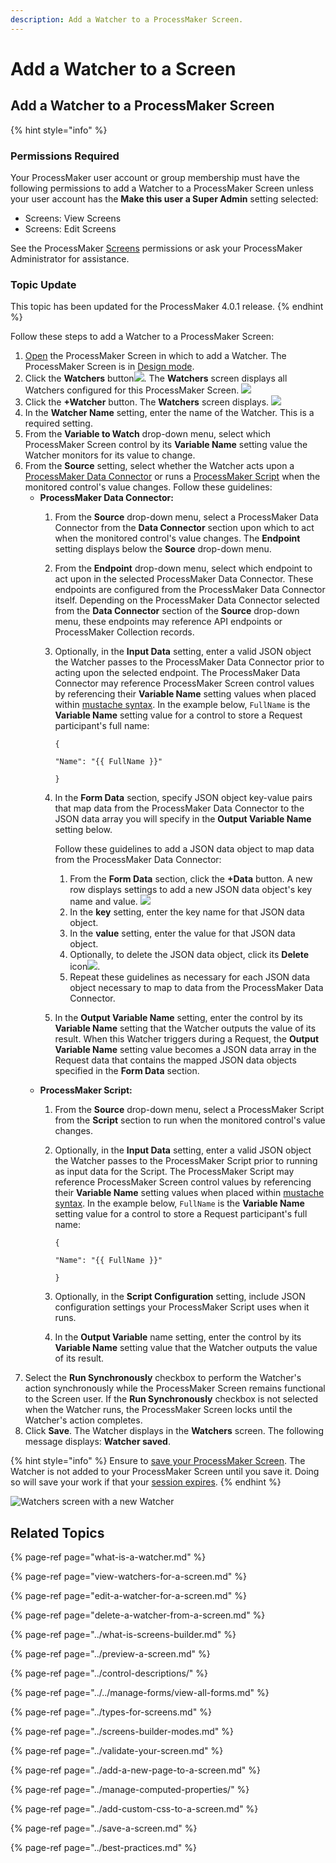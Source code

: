 ```yaml
---
description: Add a Watcher to a ProcessMaker Screen.
---
```


# Add a Watcher to a Screen

## Add a Watcher to a ProcessMaker Screen

{% hint style="info" %}
### Permissions Required

Your ProcessMaker user account or group membership must have the following permissions to add a Watcher to a ProcessMaker Screen unless your user account has the **Make this user a Super Admin** setting selected:

* Screens: View Screens
* Screens: Edit Screens

See the ProcessMaker [Screens](../../../../processmaker-administration/permission-descriptions-for-users-and-groups.md#screens) permissions or ask your ProcessMaker Administrator for assistance.

### Topic Update

This topic has been updated for the ProcessMaker 4.0.1 release.
{% endhint %}

Follow these steps to add a Watcher to a ProcessMaker Screen:

1. [Open](../../manage-forms/view-all-forms.md) the ProcessMaker Screen in which to add a Watcher. The ProcessMaker Screen is in [Design mode](../screens-builder-modes.md#editor-mode).
2. Click the **Watchers** button![](../../../../.gitbook/assets/watchers-button-screens-builder-processes.png). The **Watchers** screen displays all Watchers configured for this ProcessMaker Screen. ![](../../../../.gitbook/assets/watchers-screen-no-watchers-screens-builder-processes.png)
3. Click the **+Watcher** button. The **Watchers** screen displays. ![](../../../../.gitbook/assets/watchers-configuration-screens-builder-processes.png) 
4. In the **Watcher Name** setting, enter the name of the Watcher. This is a required setting.
5. From the **Variable to Watch** drop-down menu, select which ProcessMaker Screen control by its **Variable Name** setting value the Watcher monitors for its value to change.
6. From the **Source** setting, select whether the Watcher acts upon a [ProcessMaker Data Connector](../../../data-connector-management/what-is-a-data-connector.md) or runs a [ProcessMaker Script](../../../scripts/what-is-a-script.md) when the monitored control's value changes. Follow these guidelines:
   * **ProcessMaker Data Connector:**
     1. From the **Source** drop-down menu, select a ProcessMaker Data Connector from the **Data Connector** section upon which to act when the monitored control's value changes. The **Endpoint** setting displays below the **Source** drop-down menu.
     2. From the **Endpoint** drop-down menu, select which endpoint to act upon in the selected ProcessMaker Data Connector. These endpoints are configured from the ProcessMaker Data Connector itself. Depending on the ProcessMaker Data Connector selected from the **Data Connector** section of the **Source** drop-down menu, these endpoints may reference API endpoints or ProcessMaker Collection records.
     3. Optionally, in the **Input Data** setting, enter a valid JSON object the Watcher passes to the ProcessMaker Data Connector prior to acting upon the selected endpoint. The ProcessMaker Data Connector may reference ProcessMaker Screen control values by referencing their **Variable Name** setting values when placed within [mustache syntax](https://mustache.github.io/mustache.5.html). In the example below, `FullName` is the **Variable Name** setting value for a control to store a Request participant's full name:

        `{`

          `"Name": "{{ FullName }}"`

        `}`

     4. In the **Form Data** section, specify JSON object key-value pairs that map data from the ProcessMaker Data Connector to the JSON data array you will specify in the **Output Variable Name** setting below.

        Follow these guidelines to add a JSON data object to map data from the ProcessMaker Data Connector:

        1. From the **Form Data** section, click the **+Data** button. A new row displays settings to add a new JSON data object's key name and value. ![](../../../../.gitbook/assets/key-value-form-data-watcher-configuration-screens-builder-processes.png) 
        2. In the **key** setting, enter the key name for that JSON data object.
        3. In the **value** setting, enter the value for that JSON data object.
        4. Optionally, to delete the JSON data object, click its **Delete** icon![](../../../../.gitbook/assets/delete-record-record-list-control-screens-builder-processes.png).
        5. Repeat these guidelines as necessary for each JSON data object necessary to map to data from the ProcessMaker Data Connector.

     5. In the **Output Variable Name** setting, enter the control by its **Variable Name** setting that the Watcher outputs the value of its result. When this Watcher triggers during a Request, the **Output Variable Name** setting value becomes a JSON data array in the Request data that contains the mapped JSON data objects specified in the **Form Data** section.
   * **ProcessMaker Script:**
     1. From the **Source** drop-down menu, select a ProcessMaker Script from the **Script** section to run when the monitored control's value changes.
     2. Optionally, in the **Input Data** setting, enter a valid JSON object the Watcher passes to the ProcessMaker Script prior to running as input data for the Script. The ProcessMaker Script may reference ProcessMaker Screen control values by referencing their **Variable Name** setting values when placed within [mustache syntax](https://mustache.github.io/mustache.5.html). In the example below, `FullName` is the **Variable Name** setting value for a control to store a Request participant's full name:

        `{`

          `"Name": "{{ FullName }}"`

        `}`

     3. Optionally, in the **Script Configuration** setting, include JSON configuration settings your ProcessMaker Script uses when it runs.
     4. In the **Output Variable** name setting, enter the control by its **Variable Name** setting value that the Watcher outputs the value of its result.
7. Select the **Run Synchronously** checkbox to perform the Watcher's action synchronously while the ProcessMaker Screen remains functional to the Screen user. If the **Run Synchronously** checkbox is not selected when the Watcher runs, the ProcessMaker Screen locks until the Watcher's action completes.
8. Click **Save**. The Watcher displays in the **Watchers** screen. The following message displays: **Watcher saved**.

{% hint style="info" %}
Ensure to [save your ProcessMaker Screen](../save-a-screen.md#save-a-processmaker-screen). The Watcher is not added to your ProcessMaker Screen until you save it. Doing so will save your work if that your [session expires](../../../../using-processmaker/session-timeout-warning.md#session-timeout-warning).
{% endhint %}

![Watchers screen with a new Watcher](../../../../.gitbook/assets/watchers-screen-screens-builder-processes.png)

## Related Topics

{% page-ref page="what-is-a-watcher.md" %}

{% page-ref page="view-watchers-for-a-screen.md" %}

{% page-ref page="edit-a-watcher-for-a-screen.md" %}

{% page-ref page="delete-a-watcher-from-a-screen.md" %}

{% page-ref page="../what-is-screens-builder.md" %}

{% page-ref page="../preview-a-screen.md" %}

{% page-ref page="../control-descriptions/" %}

{% page-ref page="../../manage-forms/view-all-forms.md" %}

{% page-ref page="../types-for-screens.md" %}

{% page-ref page="../screens-builder-modes.md" %}

{% page-ref page="../validate-your-screen.md" %}

{% page-ref page="../add-a-new-page-to-a-screen.md" %}

{% page-ref page="../manage-computed-properties/" %}

{% page-ref page="../add-custom-css-to-a-screen.md" %}

{% page-ref page="../save-a-screen.md" %}

{% page-ref page="../best-practices.md" %}

